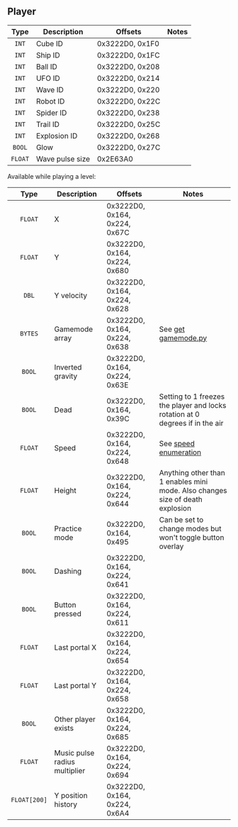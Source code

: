 ## Player

| Type | Description | Offsets | Notes |
| :--: | ----------- | ------- | ----- |
| `INT` | Cube ID | 0x3222D0, 0x1F0 |
| `INT` | Ship ID | 0x3222D0, 0x1FC |
| `INT` | Ball ID | 0x3222D0, 0x208 |
| `INT` | UFO ID | 0x3222D0, 0x214 |
| `INT` | Wave ID | 0x3222D0, 0x220 |
| `INT` | Robot ID | 0x3222D0, 0x22C |
| `INT` | Spider ID | 0x3222D0, 0x238 |
| `INT` | Trail ID | 0x3222D0, 0x25C |
| `INT` | Explosion ID | 0x3222D0, 0x268 |
| `BOOL` | Glow | 0x3222D0, 0x27C |
| `FLOAT` | Wave pulse size | 0x2E63A0 |

Available while playing a level:

| Type | Description | Offsets | Notes |
| :--: | ----------- | ------- | ----- |
| `FLOAT` | X | 0x3222D0, 0x164, 0x224, 0x67C |
| `FLOAT` | Y | 0x3222D0, 0x164, 0x224, 0x680 |
| `DBL` | Y velocity | 0x3222D0, 0x164, 0x224, 0x628 |
| `BYTES` | Gamemode array | 0x3222D0, 0x164, 0x224, 0x638 | See [get gamemode.py](/2.113/scripts/get%20gamemode.py) |
| `BOOL` | Inverted gravity | 0x3222D0, 0x164, 0x224, 0x63E |
| `BOOL` | Dead | 0x3222D0, 0x164, 0x39C | Setting to 1 freezes the player and locks rotation at 0 degrees if in the air |
| `FLOAT` | Speed | 0x3222D0, 0x164, 0x224, 0x648 | See [speed enumeration](/2.113/enumerations/speed.md)
| `FLOAT` | Height | 0x3222D0, 0x164, 0x224, 0x644 | Anything other than 1 enables mini mode. Also changes size of death explosion |
| `BOOL` | Practice mode | 0x3222D0, 0x164, 0x495 | Can be set to change modes but won't toggle button overlay |
| `BOOL` | Dashing | 0x3222D0, 0x164, 0x224, 0x641 |
| `BOOL` | Button pressed | 0x3222D0, 0x164, 0x224, 0x611 |
| `FLOAT` | Last portal X | 0x3222D0, 0x164, 0x224, 0x654 |
| `FLOAT` | Last portal Y | 0x3222D0, 0x164, 0x224, 0x658 |
| `BOOL` | Other player exists | 0x3222D0, 0x164, 0x224, 0x685 |
| `FLOAT` | Music pulse radius multiplier | 0x3222D0, 0x164, 0x224, 0x694 |
| `FLOAT[200]` | Y position history | 0x3222D0, 0x164, 0x224, 0x6A4 |